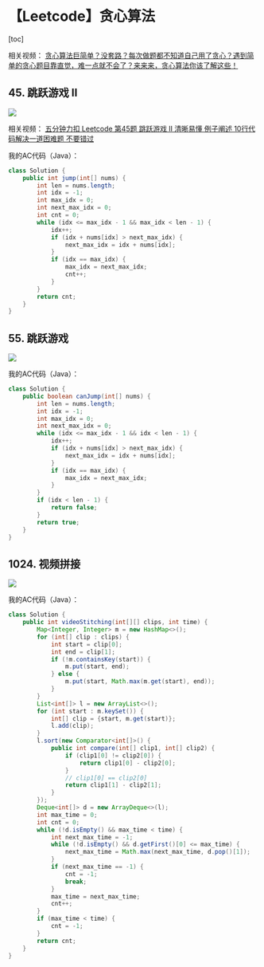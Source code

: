# 【Leetcode】贪心算法



[toc]



相关视频：
[贪心算法巨简单？没套路？每次做题都不知道自己用了贪心？遇到简单的贪心题目靠直觉，难一点就不会了？来来来，贪心算法你该了解这些！](https://www.bilibili.com/video/BV1WK4y1R71x/)



## 45. 跳跃游戏 II

![](D:\Notes\Leetcode\Leetcode.assets\45.png)

相关视频：
[五分钟力扣 Leetcode 第45题  跳跃游戏 II 清晰易懂 例子阐述 10行代码解决一道困难题 不要错过](https://www.bilibili.com/video/BV1SA41147aU/)

我的AC代码（Java）：

```java
class Solution {
    public int jump(int[] nums) {
        int len = nums.length;
        int idx = -1;
        int max_idx = 0;
        int next_max_idx = 0;
        int cnt = 0;
        while (idx <= max_idx - 1 && max_idx < len - 1) {
            idx++;
            if (idx + nums[idx] > next_max_idx) {
                next_max_idx = idx + nums[idx];
            }
            if (idx == max_idx) {
                max_idx = next_max_idx;
                cnt++;
            }
        }
        return cnt;
    }
}
```



## 55. 跳跃游戏

![](D:\Notes\Leetcode\Leetcode.assets\55.png)

我的AC代码（Java）：

```java
class Solution {
    public boolean canJump(int[] nums) {
        int len = nums.length;
        int idx = -1;
        int max_idx = 0;
        int next_max_idx = 0;
        while (idx <= max_idx - 1 && idx < len - 1) {
            idx++;
            if (idx + nums[idx] > next_max_idx) {
                next_max_idx = idx + nums[idx];
            }
            if (idx == max_idx) {
                max_idx = next_max_idx;
            }
        }
        if (idx < len - 1) {
            return false;
        }
        return true;
    }
}
```



## 1024. 视频拼接

![](D:\Notes\Leetcode\Leetcode.assets\1024.png)

我的AC代码（Java）：

```java
class Solution {
    public int videoStitching(int[][] clips, int time) {
        Map<Integer, Integer> m = new HashMap<>();
        for (int[] clip : clips) {
            int start = clip[0];
            int end = clip[1];
            if (!m.containsKey(start)) {
                m.put(start, end);
            } else {
                m.put(start, Math.max(m.get(start), end));
            }
        }
        List<int[]> l = new ArrayList<>();
        for (int start : m.keySet()) {
            int[] clip = {start, m.get(start)};
            l.add(clip);
        }
        l.sort(new Comparator<int[]>() {
            public int compare(int[] clip1, int[] clip2) {
                if (clip1[0] != clip2[0]) {
                    return clip1[0] - clip2[0];
                }
                // clip1[0] == clip2[0]
                return clip1[1] - clip2[1];
            }
        });
        Deque<int[]> d = new ArrayDeque<>(l);
        int max_time = 0;
        int cnt = 0;
        while (!d.isEmpty() && max_time < time) {
            int next_max_time = -1;
            while (!d.isEmpty() && d.getFirst()[0] <= max_time) {
                next_max_time = Math.max(next_max_time, d.pop()[1]);
            }
            if (next_max_time == -1) {
                cnt = -1;
                break;
            }
            max_time = next_max_time;
            cnt++;
        }
        if (max_time < time) {
            cnt = -1;
        }
        return cnt;
    }
}
```

